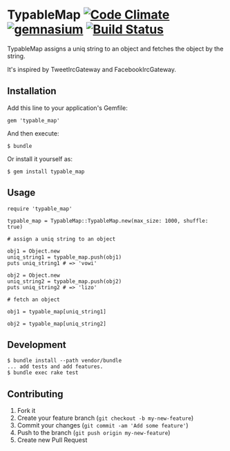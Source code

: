 # TypableMap [![Code Climate](https://codeclimate.com/github/yono/typable_map.png)](https://codeclimate.com/github/yono/typable_map) [![gemnasium](https://gemnasium.com/yono/typable_map.png)](https://gemnasium.com/yono/typable_map.png) [![Build Status](https://travis-ci.org/yono/typable_map.png?branch=master)](https://travis-ci.org/yono/typable_map)

TypableMap assigns a uniq string to an object and fetches the object by the string.

It's inspired by TweetIrcGateway and FacebookIrcGateway.

## Installation

Add this line to your application's Gemfile:

    gem 'typable_map'

And then execute:

    $ bundle

Or install it yourself as:

    $ gem install typable_map

## Usage

    require 'typable_map'

    typable_map = TypableMap::TypableMap.new(max_size: 1000, shuffle: true)

    # assign a uniq string to an object

    obj1 = Object.new
    uniq_string1 = typable_map.push(obj1)
    puts uniq_string1 # => 'vowi'

    obj2 = Object.new
    uniq_string2 = typable_map.push(obj2)
    puts uniq_string2 # => 'lizo'

    # fetch an object

    obj1 = typable_map[uniq_string1]

    obj2 = typable_map[uniq_string2]

## Development

    $ bundle install --path vendor/bundle
    ... add tests and add features.
    $ bundle exec rake test

## Contributing

1. Fork it
2. Create your feature branch (`git checkout -b my-new-feature`)
3. Commit your changes (`git commit -am 'Add some feature'`)
4. Push to the branch (`git push origin my-new-feature`)
5. Create new Pull Request
